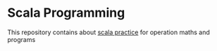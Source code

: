 # Scala Programming
This repository contains about [scala practice](https://scastie.scala-lang.org/) for operation maths and programs
